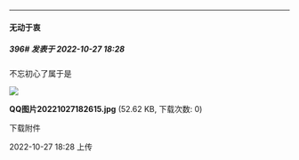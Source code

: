 

*****

####  无动于衷  
##### 396#       发表于 2022-10-27 18:28

不忘初心了属于是

<img src="https://img.saraba1st.com/forum/202210/27/182816bv2rcyvwvvcrgjfb.jpg" referrerpolicy="no-referrer">

<strong>QQ图片20221027182615.jpg</strong> (52.62 KB, 下载次数: 0)

下载附件

2022-10-27 18:28 上传

